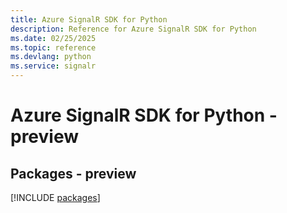 ```yaml
---
title: Azure SignalR SDK for Python
description: Reference for Azure SignalR SDK for Python
ms.date: 02/25/2025
ms.topic: reference
ms.devlang: python
ms.service: signalr
---
```

# Azure SignalR SDK for Python - preview
## Packages - preview
[!INCLUDE [packages](signalr-index.md)]